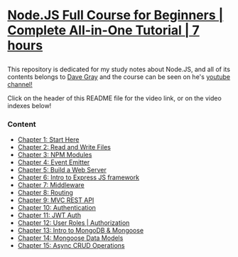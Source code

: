 <a href="https://www.youtube.com/watch?v=f2EqECiTBL8&list=WL"><h1>
Node.JS Full Course for Beginners | Complete All-in-One Tutorial | 7
hours

</h1></a>

<p>This repository is dedicated for my study notes about Node.JS, and all of
    its contents belongs to
<a href="https://www.youtube.com/channel/UCY38RvRIxYODO4penyxUwTg">Dave Gray</a>
    and the course can be seen on he's
<a href="https://www.youtube.com/channel/UCY38RvRIxYODO4penyxUwTg">youtube channel!</a>
</p>
<p>Click on the header of this README file for the video link, or on the video indexes below!</p>
<h3>Content</h3>
<ul>
    <li><a href="https://www.youtube.com/watch?v=f2EqECiTBL8&list=WL&index=2&t=58s">Chapter 1: Start Here</a></li>
    <li><a href="https://www.youtube.com/watch?v=f2EqECiTBL8&list=WL&index=2&t=1046s">Chapter 2: Read and Write Files</a></li>
    <li><a href="https://www.youtube.com/watch?v=f2EqECiTBL8&list=WL&index=2&t=2717s">Chapter 3: NPM Modules</a></li>
    <li><a href="https://www.youtube.com/watch?v=f2EqECiTBL8&list=WL&index=2&t=4100s">Chapter 4: Event Emitter</a></li>
    <li><a href="https://www.youtube.com/watch?v=f2EqECiTBL8&list=WL&index=2&t=5006s">Chapter 5: Build a Web Server</a></li>
    <li><a href="https://www.youtube.com/watch?v=f2EqECiTBL8&list=WL&index=2&t=7333s">Chapter 6: Intro to Express JS framework</a></li>
    <li><a href="https://www.youtube.com/watch?v=f2EqECiTBL8&list=WL&index=2&t=8613s">Chapter 7: Middleware</a></li>
    <li><a href="https://www.youtube.com/watch?v=f2EqECiTBL8&list=WL&index=2&t=10714s">Chapter 8: Routing</a></li>
    <li><a href="https://www.youtube.com/watch?v=f2EqECiTBL8&list=WL&index=2&t=12230s">Chapter 9: MVC REST API</a></li>
    <li><a href="https://www.youtube.com/watch?v=f2EqECiTBL8&list=WL&index=2&t=13429s">Chapter 10: Authentication</a></li>
    <li><a href="https://www.youtube.com/watch?v=f2EqECiTBL8&list=WL&index=2&t=14983s">Chapter 11: JWT Auth</a></li>
    <li><a href="https://www.youtube.com/watch?v=f2EqECiTBL8&list=WL&index=2&t=18561s">Chapter 12: User Roles | Authorization</a></li>
    <li><a href="https://www.youtube.com/watch?v=f2EqECiTBL8&list=WL&index=2&t=20278s">Chapter 13: Intro to MongoDB & Mongoose</a></li>
    <li><a href="https://www.youtube.com/watch?v=f2EqECiTBL8&list=WL&index=2&t=21272s">Chapter 14: Mongoose Data Models</a></li>
    <li><a href="https://www.youtube.com/watch?v=f2EqECiTBL8&list=WL&index=2&t=22527s">Chapter 15: Async CRUD Operations</a></li>
</ul>
